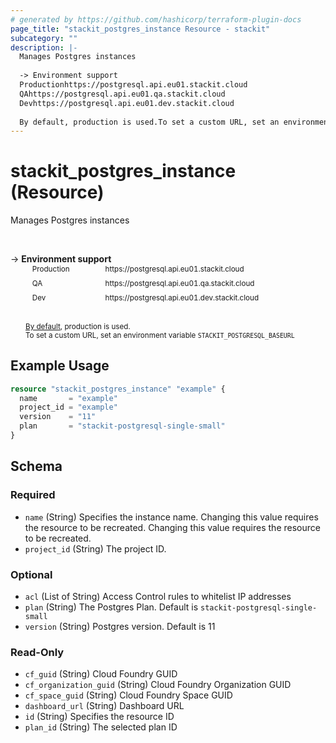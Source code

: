 ```yaml
---
# generated by https://github.com/hashicorp/terraform-plugin-docs
page_title: "stackit_postgres_instance Resource - stackit"
subcategory: ""
description: |-
  Manages Postgres instances
  
  -> Environment support
  Productionhttps://postgresql.api.eu01.stackit.cloud
  QAhttps://postgresql.api.eu01.qa.stackit.cloud
  Devhttps://postgresql.api.eu01.dev.stackit.cloud
  
  By default, production is used.To set a custom URL, set an environment variable STACKITPOSTGRESQLBASEURL
---
```


# stackit_postgres_instance (Resource)

Manages Postgres instances

<br />

-> __Environment support__<br /><table style='border-collapse: separate; border-spacing: 5px; margin-top:-20px; margin-left: 24px; font-size: smaller;'>
<tr><td style='width: 100px; background: transparent; border: none;'>Production</td><td style='background: transparent; border: none;'>https://postgresql.api.eu01.stackit.cloud</td></tr>
<tr><td style='background: transparent; border: none;'>QA</td><td style='background: transparent; border: none;'>https://postgresql.api.eu01.qa.stackit.cloud</td></tr>
<tr><td style='background: transparent; border: none;'>Dev</td><td style='background: transparent; border: none;'>https://postgresql.api.eu01.dev.stackit.cloud</td></tr>
</table><br />
<small style='margin-left: 24px; margin-top: -5px; display: inline-block;'><a href="https://registry.terraform.io/providers/SchwarzIT/stackit/latest/docs#environment">By default</a>, production is used.<br />To set a custom URL, set an environment variable <code>STACKIT_POSTGRESQL_BASEURL</code></small>

## Example Usage

```terraform
resource "stackit_postgres_instance" "example" {
  name       = "example"
  project_id = "example"
  version    = "11"
  plan       = "stackit-postgresql-single-small"
}
```

<!-- schema generated by tfplugindocs -->
## Schema

### Required

- `name` (String) Specifies the instance name. Changing this value requires the resource to be recreated. Changing this value requires the resource to be recreated.
- `project_id` (String) The project ID.

### Optional

- `acl` (List of String) Access Control rules to whitelist IP addresses
- `plan` (String) The Postgres Plan. Default is `stackit-postgresql-single-small`
- `version` (String) Postgres version. Default is 11

### Read-Only

- `cf_guid` (String) Cloud Foundry GUID
- `cf_organization_guid` (String) Cloud Foundry Organization GUID
- `cf_space_guid` (String) Cloud Foundry Space GUID
- `dashboard_url` (String) Dashboard URL
- `id` (String) Specifies the resource ID
- `plan_id` (String) The selected plan ID


